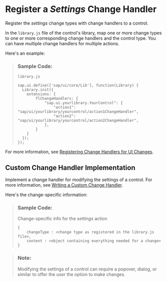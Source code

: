 <!-- loio3f606dff02074eabaae9816c69662f6d -->

# Register a *Settings* Change Handler

Register the *settings* change types with change handlers to a control.

In the `library.js` file of the control's library, map one or more change types to one or more corresponding change handlers and the control type. You can have multiple change handlers for multiple actions.

Here's an example:

> ### Sample Code:  
> `library.js`
> 
> ```
> sap.ui.define(['sap/ui/core/Lib'], function(Library) {
>   Library.init({
>     extensions: {
>         flChangeHandlers: {
>             "sap.ui.yourlibrary.YourControl": {
>                 "action1": "sap/ui/yourlibrary/yourcontrol/action1ChangeHandler",
>                 "action2": "sap/ui/yourlibrary/yourcontrol/action2ChangeHandler",
>             },
>         }
>     }
>   });
> });
> ```

For more information, see [Registering Change Handlers for UI Changes](registering-change-handlers-for-ui-changes-d5f4de8.md).



<a name="loio3f606dff02074eabaae9816c69662f6d__section_ycy_4bt_hyb"/>

## Custom Change Handler Implementation

Implement a change handler for modifying the settings of a control. For more information, see [Writing a Custom Change Handler](writing-a-custom-change-handler-6a346a2.md).

Here's the change-specific information:

> ### Sample Code:  
> Change-specific info for the *settings* action
> 
> ```
> {
>     changeType : <change type as registered in the library.js file>,
>     content : <object containing everything needed for a change>
> }
> ```

> ### Note:  
> Modifying the settings of a control can require a popover, dialog, or similar to offer the user the option to make changes.

